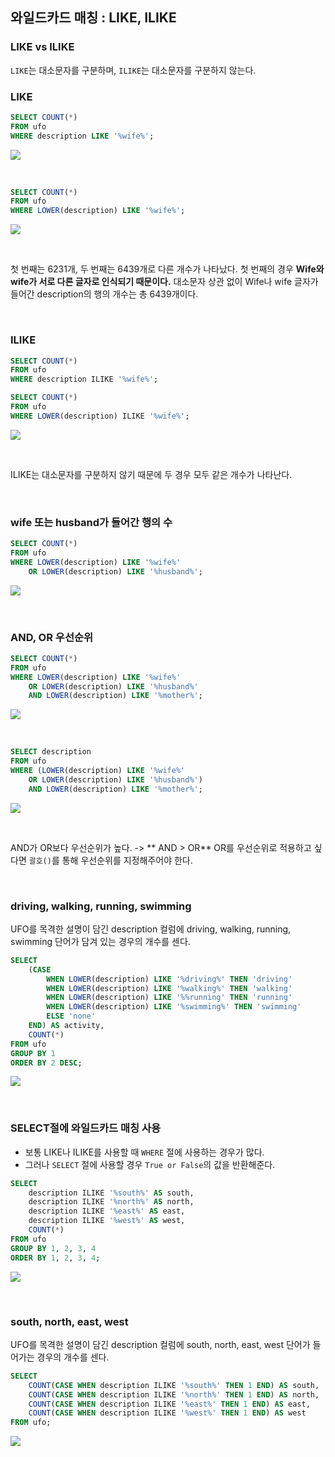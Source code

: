 ## 와일드카드 매칭 : LIKE, ILIKE
### LIKE vs ILIKE
`LIKE`는 대소문자를 구분하며, `ILIKE`는 대소문자를 구분하지 않는다.

### LIKE
```sql
SELECT COUNT(*)
FROM ufo
WHERE description LIKE '%wife%';
```
![](https://velog.velcdn.com/images/ddoddo/post/fde37ad7-2e1d-4c30-8854-c299aabad404/image.png)

<br>

```sql
SELECT COUNT(*)
FROM ufo
WHERE LOWER(description) LIKE '%wife%';
```
![](https://velog.velcdn.com/images/ddoddo/post/63292785-1d96-4cdc-aaa9-6488f44838ba/image.png)

<br>

첫 번째는 6231개, 두 번째는 6439개로 다른 개수가 나타났다. 첫 번째의 경우 **Wife와 wife가 서로 다른 글자로 인식되기 때문이다.** 대소문자 상관 없이 Wife나 wife 글자가 들어간 description의 행의 개수는 총 6439개이다.

<br>

### ILIKE
```sql
SELECT COUNT(*)
FROM ufo
WHERE description ILIKE '%wife%';
```
```sql
SELECT COUNT(*)
FROM ufo
WHERE LOWER(description) ILIKE '%wife%';
```
![](https://velog.velcdn.com/images/ddoddo/post/102dda22-f70b-4a38-8a4f-a0c1212d0cc4/image.png)

<br>

ILIKE는 대소문자를 구분하지 않기 때문에 두 경우 모두 같은 개수가 나타난다.

<br>

### wife 또는 husband가 들어간 행의 수
```sql
SELECT COUNT(*)
FROM ufo
WHERE LOWER(description) LIKE '%wife%'
	OR LOWER(description) LIKE '%husband%';
```
![](https://velog.velcdn.com/images/ddoddo/post/95b1c689-ec55-434b-99f5-91e02e092c7d/image.png)

<br>

### AND, OR 우선순위
```sql
SELECT COUNT(*)
FROM ufo
WHERE LOWER(description) LIKE '%wife%'
	OR LOWER(description) LIKE '%husband%'
	AND LOWER(description) LIKE '%mother%';
```
![](https://velog.velcdn.com/images/ddoddo/post/f1df60c8-2479-4fcf-98b7-06fd9633d795/image.png)

<br>

```sql
SELECT description
FROM ufo
WHERE (LOWER(description) LIKE '%wife%'
	OR LOWER(description) LIKE '%husband%')
	AND LOWER(description) LIKE '%mother%';
```
![](https://velog.velcdn.com/images/ddoddo/post/55741862-279b-47e8-8530-25ac10b517b7/image.png)

<br>

AND가 OR보다 우선순위가 높다. -> ** AND > OR**
OR를 우선순위로 적용하고 싶다면 `괄호()`를 통해 우선순위를 지정해주어야 한다.

<br>

### driving, walking, running, swimming
UFO를 목격한 설명이 담긴 description 컬럼에 driving, walking, running, swimming 단어가 담겨 있는 경우의 개수를 센다.
```sql
SELECT
	(CASE
	 	WHEN LOWER(description) LIKE '%driving%' THEN 'driving'
	 	WHEN LOWER(description) LIKE '%walking%' THEN 'walking'
	 	WHEN LOWER(description) LIKE '%%running' THEN 'running'
	 	WHEN LOWER(description) LIKE '%swimming%' THEN 'swimming'
	 	ELSE 'none'
	END) AS activity,
	COUNT(*)
FROM ufo
GROUP BY 1
ORDER BY 2 DESC;
```
![](https://velog.velcdn.com/images/ddoddo/post/5d54ace2-9ff9-4957-9e0b-14e595d2fc7e/image.png)

<br>

### SELECT절에 와일드카드 매칭 사용
- 보통 LIKE나 ILIKE를 사용할 때 `WHERE` 절에 사용하는 경우가 많다.
- 그러나 `SELECT` 절에 사용할 경우 `True or False`의 값을 반환해준다.
```sql
SELECT
	description ILIKE '%south%' AS south,
	description ILIKE '%north%' AS north,
	description ILIKE '%east%' AS east,
	description ILIKE '%west%' AS west,
	COUNT(*)
FROM ufo
GROUP BY 1, 2, 3, 4
ORDER BY 1, 2, 3, 4;
```
![](https://velog.velcdn.com/images/ddoddo/post/45fe7e7f-5d9d-478e-9d75-6c26c432c677/image.png)

<br>

### south, north, east, west
UFO를 목격한 설명이 담긴 description 컬럼에 south, north, east, west 단어가 들어가는 경우의 개수를 센다.
```sql
SELECT
	COUNT(CASE WHEN description ILIKE '%south%' THEN 1 END) AS south,
	COUNT(CASE WHEN description ILIKE '%north%' THEN 1 END) AS north,
	COUNT(CASE WHEN description ILIKE '%east%' THEN 1 END) AS east,
	COUNT(CASE WHEN description ILIKE '%west%' THEN 1 END) AS west
FROM ufo;
```
![](https://velog.velcdn.com/images/ddoddo/post/87c0708c-4718-46cf-8756-eacd82d92a94/image.png)
